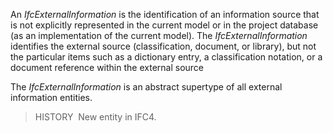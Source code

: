 An _IfcExternalInformation_ is the identification of an information source that is not explicitly represented in the current model or in the project database (as an implementation of the current model). The _IfcExternalInformation_ identifies the external source (classification, document, or library), but not the particular items such as a dictionary entry, a classification notation, or a document reference within the external source

The _IfcExternalInformation_ is an abstract supertype of all external information entities.

> HISTORY&nbsp; New entity in IFC4.